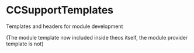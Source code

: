 # CCSupportTemplates
Templates and headers for module development

(The module template now included inside theos itself, the module provider template is not)
